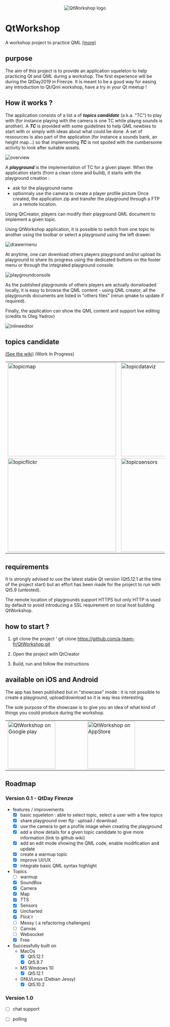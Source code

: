 <center><img src="https://lh3.googleusercontent.com/o21-9p_DBuzEvC8jtRB0dnb-I6QxeIMzEsETrIL137wV9uEUAMq8SVeVK9oN3CkJT3c=s360-rw" alt="QtWorkshop logo" width:"30%"></center>

# QtWorkshop
A workshop project to practice QML [(more)](https://github.com/a-team-fr/QtWorkshop/wiki)

## purpose
The aim of this project is to provide an application squeleton to help practicing Qt and QML during a workshop.
The first experience will be during the QtDay2019 in Firenze. 
It is meant to be a good way for easing any introduction to Qt/Qml workshop, have a try in your Qt meetup !

## How it works ?
The application consists of a list a of _**topics candidate**_ (a.k.a. "TC") to play with (for instance playing with the camera is one TC while playng sounds is another). 
A _**TC**_ is provided with some guidelines to help QML newbies to start with or simply with ideas about what could be done. A set of ressources is also part of the application (for instance a sounds bank, an height map...) so that implementing _**TC**_ is not spoiled with the cumbersome activity to look after suitable assets.

![overview](https://user-images.githubusercontent.com/9682519/53829831-54f23000-3f81-11e9-9e87-e53e99e29683.png)

A _**playground**_ is the implementation of TC for a given player.
When the application starts (from a clean clone and build), it starts with the playground creation :
 * ask for the playground name
 * optionnaly use the camera to create a player profile picture
Once created, the application zip and transfer the playground through a FTP on a remote location.

Using QtCreator, players can modify their playground QML document to implement a given topic.

Using QtWorkshop application, it is possible to switch from one topic to another using the toolbar or select a playground using the left drawer.


![drawermenu](https://user-images.githubusercontent.com/9682519/53829900-7f43ed80-3f81-11e9-889d-36ab6a6de6b2.png)

At anytime, one can download others players playground and/or upload its playground to share its progress using the dedicated buttons on the footer menu or through the integrated playground console.

![playgroundconsole](https://user-images.githubusercontent.com/9682519/53829872-75ba8580-3f81-11e9-87af-dd0c67df553e.png)

As the published playgrounds of others players are actually donwloaded locally, it is easy to browse the QML content - using QML creator, all the playgrounds documents are listed in "others files" (rerun qmake to update if required).

Finally, the application can show the QML content and support live editing (credits to Oleg Yadrov) 

![inlineeditor](https://user-images.githubusercontent.com/9682519/53829885-7a7f3980-3f81-11e9-94e6-32200c0803dc.png)

## topics candidate
[(See the wiki)](https://github.com/a-team-fr/QtWorkshop/wiki) (Work In Progress)

<table style="border:0px;" width="100%">
<tr>
<td><img width="342" height="295" src="https://user-images.githubusercontent.com/9682519/53829928-91be2700-3f81-11e9-86f4-ec95f4aff762.png" alt="topicmap"></td>
<td><img width="342" height="295" src="https://user-images.githubusercontent.com/9682519/54071479-27510380-426d-11e9-9510-015179484918.png" alt="topicdataviz"></td>
</tr>
<tr>
<td><img width="342" height="295" src="https://user-images.githubusercontent.com/9682519/53829926-91be2700-3f81-11e9-90e2-66e84521f8a4.png" alt="topicflickr"></td>
<td><img width="342" height="295" src="https://user-images.githubusercontent.com/9682519/53829929-9256bd80-3f81-11e9-9dae-93057e3d7217.png" alt="topicsensors"></td>
</tr></table>

## requirements
It is strongly advised to use the latest stable Qt version (Qt5.12.1 at the time of the project start) but an effort has been made for the project to run with Qt5.9 (untested).

The remote location of playgrounds support HTTPS but only HTTP is used by default to avoid introducing a SSL requirement on local host building QtWorkshop.

## how to start ?

1. git clone the project
' git clone https://github.com/a-team-fr/QtWorkshop.git

2. Open the project with QtCreator

3. Build, run and follow the instructions

## available on iOS and Android
The app has been published but in "showcase" mode : it is not possible to create a playground, upload/download so it is way less interesting. 

The sole purpose of the showcase is to give you an idea of what kind of things you could produce during the workshop.
<center><table style="border:0px;"><tr>
 <td width="300"><a href="https://play.google.com/store/apps/details?id=fr.ateam.qtworkshop"><img height="150" src="https://user-images.githubusercontent.com/9682519/54073829-d69cd300-428b-11e9-992f-e76780767de4.jpg" alt="QtWorkshop on Google play"></a></td>
 <td width="300"><a href="https://itunes.apple.com/WebObjects/MZStore.woa/wa/viewSoftware?id=1454568374&mt=8"><img height="150" src="https://user-images.githubusercontent.com/9682519/54073830-d8669680-428b-11e9-9ba0-4461326dd6d3.jpg" alt="QtWorkshop on AppStore"></a></td>
 </tr></table></center>

## Roadmap
### Version 0.1 - QtDay Firenze
 * features / improvements
   * [x] basic squeleton : able to select topic, select a user with a few topics
   * [x] share playground over ftp : upload / download
   * [X] use the camera to get a profile image when creating the playground
   * [x] add a show details for a given topic candidate to give more information (link to github wiki)
   * [x] add an edit mode showing the QML code, enable modification and update
   * [x] create a warmup topic
   * [x] improve UI/UX
   * [x] integrate basic QML syntax highlight
 * Topics
   * [ ] warmup
   * [x] SoundBox
   * [x] Camera
   * [x] Map
   * [x] TTS
   * [x] Sensors
   * [x] Uncharted
   * [x] Flick'r
   * [ ] Messy ( a refactoring challenges)
   * [ ] Canvas
   * [ ] Websocket
   * [x] Free
 * Successfully built on
   * MacOs 
     * [x] Qt5.12.1 
     * [x] Qt5.9.7
   * MS Windows 10
     * [x] Qt5.12.1
   * GNU/Linux (Debian Jessy)
     * [x] Qt5.10.2
 
 ### Version 1.0
  * [ ] chat support
  * [ ] polling
  
